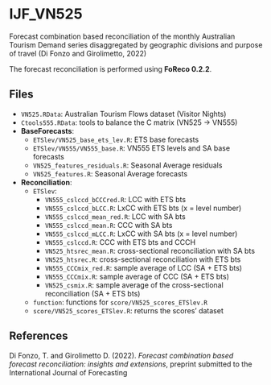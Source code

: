 
<!-- README.md is generated from README.Rmd. Please edit that file -->

# IJF_VN525

<!-- badges: start -->
<!-- badges: end -->

Forecast combination based reconciliation of the monthly Australian
Tourism Demand series disaggregated by geographic divisions and purpose
of travel (Di Fonzo and Girolimetto, 2022)

The forecast reconciliation is performed using **FoReco 0.2.2**.

## Files

-   `VN525.RData`: Australian Tourism Flows dataset (Visitor Nights)
-   `Ctools555.RData`: tools to balance the C matrix (VN525 -> VN555)
-   **BaseForecasts**:
    -   `ETSlev/VN525_base_ets_lev.R`: ETS base forecasts
    -   `ETSlev/VN555/VN555_base.R`: VN555 ETS levels and SA base
        forecasts
    -   `VN525_features_residuals.R`: Seasonal Average residuals
    -   `VN525_features.R`: Seasonal Average forecasts
-   **Reconciliation**:
    -   `ETSlev`:
        -   `VN555_cslccd_bCCCred.R`: LCC with ETS bts
        -   `VN555_cslccd_bLCC.R`: LxCC with ETS bts (x = level number)
        -   `VN555_cslccd_mean_red.R`: LCC with SA bts
        -   `VN555_cslccd_mean.R`: CCC with SA bts
        -   `VN555_cslccd_mLCC.R`: LxCC with SA bts (x = level number)
        -   `VN555_cslccd.R`: CCC with ETS bts and CCCH
        -   `VN525_htsrec_mean.R`: cross-sectional reconciliation with
            SA bts
        -   `VN525_htsrec.R`: cross-sectional reconciliation with ETS
            bts
        -   `VN555_CCCmix_red.R`: sample average of LCC (SA + ETS bts)
        -   `VN555_CCCmix.R`: sample average of CCC (SA + ETS bts)
        -   `VN525_csmix.R`: sample average of the cross-sectional
            reconciliation (SA + ETS bts)
    -   `function`: functions for `score/VN525_scores_ETSlev.R`
    -   `score/VN525_scores_ETSlev.R`: returns the scores’ dataset

## References

Di Fonzo, T. and Girolimetto D. (2022). *Forecast combination based
forecast reconciliation: insights and extensions*, preprint submitted to
the International Journal of Forecasting
